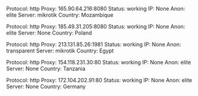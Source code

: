 Protocol: http
Proxy: 165.90.64.216:8080
Status: working
IP: None
Anon: elite
Server: mikrotik
Country: Mozambique

Protocol: http
Proxy: 185.49.31.205:8080
Status: working
IP: None
Anon: elite
Server: None
Country: Poland

Protocol: http
Proxy: 213.131.85.26:1981
Status: working
IP: None
Anon: transparent
Server: mikrotik
Country: Egypt

Protocol: http
Proxy: 154.118.231.30:80
Status: working
IP: None
Anon: elite
Server: None
Country: Tanzania

Protocol: http
Proxy: 172.104.202.91:80
Status: working
IP: None
Anon: elite
Server: None
Country: Germany

